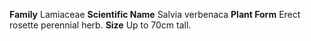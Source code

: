  **Family** Lamiaceae **Scientific Name** Salvia verbenaca **Plant Form** Erect rosette perennial herb. **Size** Up to 70cm tall.
